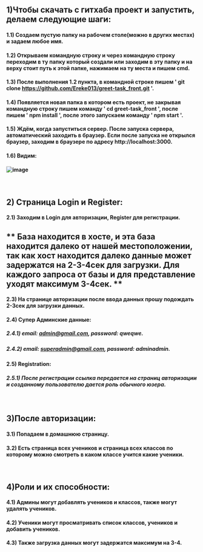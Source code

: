 ## 1)Чтобы скачать с гитхаба проект и запустить, делаем следующие шаги:
#### 1.1) Создаем пустую папку на рабочем столе(можно в других местах) и задаем любое имя.
#### 1.2) Открываем командную строку и через командную строку переходим в ту папку который создали или заходим в эту папку и на верху стоит путь к этой папке, нажимаем на ту места и пишем cmd.
#### 1.3) После выполнения 1.2 пункта, в командной строке пишем ' git clone https://github.com/Ereke013/greet-task_front.git '.
#### 1.4) Появляется новая папка в котором есть проект, не закрывая командную строку пишем команду ' cd greet-task_front ', после пишем ' npm install ', после этого запускаем команду ' npm start '.
#### 1.5) Ждём, когда запуститься сервер. После запуска сервера, автоматический заходить в браузер. Если после запуска не открылся браузер, заходим в браузере по адресу http://localhost:3000.
#### 1.6) Видим: 
#### ![image](https://user-images.githubusercontent.com/51377709/118414553-157a0f00-b6c7-11eb-9695-15607b3c6f54.png)
<br />

## 2) Страница Login и Register:
#### 2.1) Заходим в Login для авторизации, Register для регистрации.

## ** База находится в хосте, и эта база находится далеко от нашей местоположении, так как хост находится далеко данные может задержатся на 2-3-4сек для загрузки. Для каждого запроса от базы и для представление уходят максимум 3-4сек. **

#### 2.3) На странице авторизации после ввода данных прошу подождать 2-3сек для загрузки данных.
#### 2.4) Супер Админские данные:
##### 2.4.1) email: admin@gmail.com, password: qweqwe.
##### 2.4.2) email: superadmin@gmail.com, password: adminadmin.

#### 2.5) Registration:
##### 2.5.1) После регистрации ссылка передается на страниц авторизации и созданному пользователю дается роль обычного юзера.

<br />

## 3)После авторизации:
#### 3.1) Попадаем в домашнюю страницу.
#### 3.2) Есть страница всех учеников и страница всех классов по которому можно смотреть в каком классе учится какие ученики.

<br />

## 4)Роли и их способности:
#### 4.1) Админы могут добавлять учеников и классов, также могут удалять учеников.
#### 4.2) Ученики могут просматривать список классов, учеников и добавить учеников.
#### 4.3) Также загрузка данных могут задержатся максимум на 3-4.
